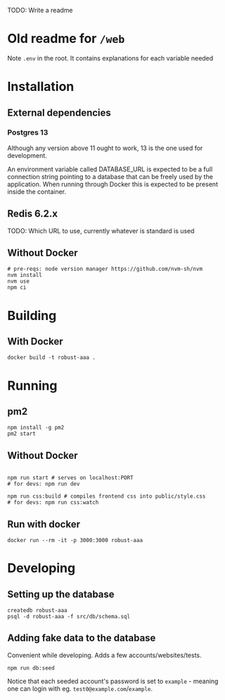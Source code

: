 TODO: Write a readme

# Old readme for `/web`

Note `.env` in the root. It contains explanations for each variable needed

# Installation

## External dependencies

### Postgres 13

Although any version above 11 ought to work, 13 is the one used for development.

An environment variable called DATABASE_URL is expected to be a full connection string pointing to a database that can be freely used by the application. When running through Docker this is expected to be present inside the container.

## Redis 6.2.x

TODO: Which URL to use, currently whatever is standard is used

## Without Docker

```
# pre-reqs: node version manager https://github.com/nvm-sh/nvm
nvm install
nvm use
npm ci
```

# Building

## With Docker

```
docker build -t robust-aaa .
```

# Running

## pm2

```
npm install -g pm2
pm2 start
```

## Without Docker

```

npm run start # serves on localhost:PORT
# for devs: npm run dev

npm run css:build # compiles frontend css into public/style.css
# for devs: npm run css:watch
```

## Run with docker

```
docker run --rm -it -p 3000:3000 robust-aaa
```

# Developing

## Setting up the database

```
createdb robust-aaa
psql -d robust-aaa -f src/db/schema.sql
```

## Adding fake data to the database

Convenient while developing. Adds a few accounts/websites/tests.

```
npm run db:seed
```

Notice that each seeded account's password is set to `example` - meaning one can login with eg. `test0@example.com`/`example`.
